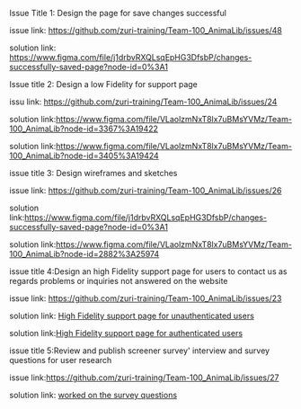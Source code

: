 Issue Title 1: Design the page for save changes successful

issue link: https://github.com/zuri-training/Team-100_AnimaLib/issues/48

solution link: https://www.figma.com/file/j1drbvRXQLsqEpHG3DfsbP/changes-successfully-saved-page?node-id=0%3A1



Issue title 2: Design a low Fidelity for support page

issu link: https://github.com/zuri-training/Team-100_AnimaLib/issues/24

solution link:https://www.figma.com/file/VLaolzmNxT8lx7uBMsYVMz/Team-100_AnimaLib?node-id=3367%3A19422

solution link:https://www.figma.com/file/VLaolzmNxT8lx7uBMsYVMz/Team-100_AnimaLib?node-id=3405%3A19424

issue title 3: Design wireframes and sketches

issue link: https://github.com/zuri-training/Team-100_AnimaLib/issues/26

solution link:https://www.figma.com/file/j1drbvRXQLsqEpHG3DfsbP/changes-successfully-saved-page?node-id=0%3A1

solution link:https://www.figma.com/file/VLaolzmNxT8lx7uBMsYVMz/Team-100_AnimaLib?node-id=2882%3A25974

issue title 4:Design an high Fidelity support page for users to contact us as regards problems or inquiries not answered on the website

issue link: https://github.com/zuri-training/Team-100_AnimaLib/issues/23

solution link: [High Fidelity support page for unauthenticated users](https://www.figma.com/file/VLaolzmNxT8lx7uBMsYVMz/Team-100_AnimaLib?node-id=3370%3A19423)

solution link:[High Fidelity support page for authenticated users](https://www.figma.com/file/VLaolzmNxT8lx7uBMsYVMz/Team-100_AnimaLib?node-id=3405%3A19425)


issue title 5:Review and publish screener survey' interview and survey questions for user research

issue link:https://github.com/zuri-training/Team-100_AnimaLib/issues/27
 



solution link: [worked on the survey questions](https://docs.google.com/document/d/139jnUvUZV3XcdpIgCxjvh4JVmwbO5p1NQdizOal7qf0/edit?usp=sharing)

